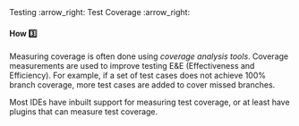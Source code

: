 <link rel="stylesheet" href="{{baseUrl}}/css/textbook.css">

<div class="website-content">

<div id="path">Testing :arrow_right: Test Coverage :arrow_right:</div>

<div id="title">

#### How :three:

</div>

<div id="body">

Measuring coverage is often done using _coverage analysis tools_. Coverage measurements are used to improve testing E&E (Effectiveness and Efficiency). For example, if a set of test cases does not achieve 100% branch coverage, more test cases are added to cover missed branches.

Most IDEs have inbuilt support for measuring test coverage, or at least have plugins that can measure test coverage.

</div>

</div>
